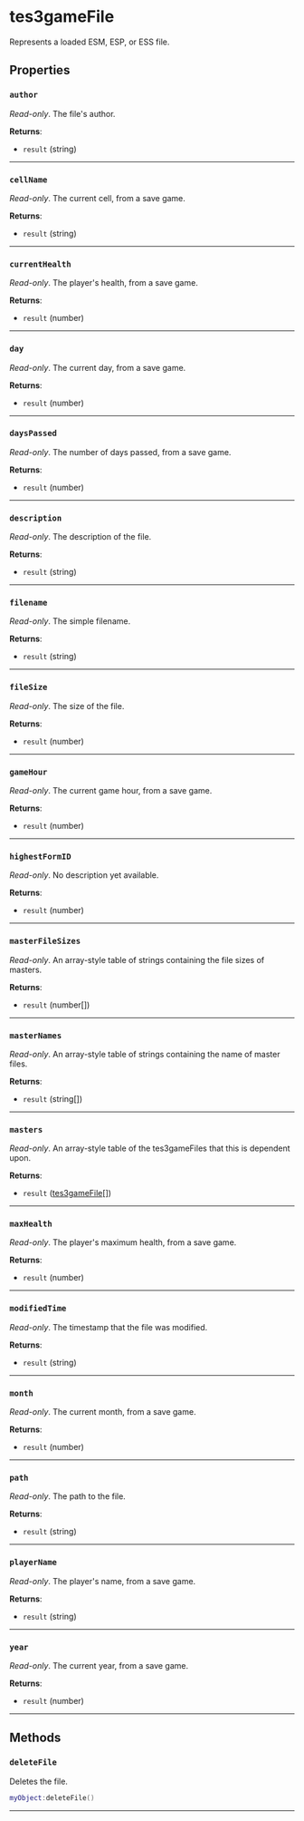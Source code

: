 <!---
	This file is autogenerated. Do not edit this file manually. Your changes will be ignored.
	More information: https://github.com/MWSE/MWSE/tree/master/docs
-->

# tes3gameFile
<div class="search_terms" style="display: none">tes3gamefile, gamefile</div>

Represents a loaded ESM, ESP, or ESS file.

## Properties

### `author`
<div class="search_terms" style="display: none">author</div>

*Read-only*. The file's author.

**Returns**:

* `result` (string)

***

### `cellName`
<div class="search_terms" style="display: none">cellname</div>

*Read-only*. The current cell, from a save game.

**Returns**:

* `result` (string)

***

### `currentHealth`
<div class="search_terms" style="display: none">currenthealth</div>

*Read-only*. The player's health, from a save game.

**Returns**:

* `result` (number)

***

### `day`
<div class="search_terms" style="display: none">day</div>

*Read-only*. The current day, from a save game.

**Returns**:

* `result` (number)

***

### `daysPassed`
<div class="search_terms" style="display: none">dayspassed</div>

*Read-only*. The number of days passed, from a save game.

**Returns**:

* `result` (number)

***

### `description`
<div class="search_terms" style="display: none">description</div>

*Read-only*. The description of the file.

**Returns**:

* `result` (string)

***

### `filename`
<div class="search_terms" style="display: none">filename</div>

*Read-only*. The simple filename.

**Returns**:

* `result` (string)

***

### `fileSize`
<div class="search_terms" style="display: none">filesize</div>

*Read-only*. The size of the file.

**Returns**:

* `result` (number)

***

### `gameHour`
<div class="search_terms" style="display: none">gamehour</div>

*Read-only*. The current game hour, from a save game.

**Returns**:

* `result` (number)

***

### `highestFormID`
<div class="search_terms" style="display: none">highestformid</div>

*Read-only*. No description yet available.

**Returns**:

* `result` (number)

***

### `masterFileSizes`
<div class="search_terms" style="display: none">masterfilesizes</div>

*Read-only*. An array-style table of strings containing the file sizes of masters.

**Returns**:

* `result` (number[])

***

### `masterNames`
<div class="search_terms" style="display: none">masternames</div>

*Read-only*. An array-style table of strings containing the name of master files.

**Returns**:

* `result` (string[])

***

### `masters`
<div class="search_terms" style="display: none">masters</div>

*Read-only*. An array-style table of the tes3gameFiles that this is dependent upon.

**Returns**:

* `result` ([tes3gameFile](../../types/tes3gameFile)[])

***

### `maxHealth`
<div class="search_terms" style="display: none">maxhealth</div>

*Read-only*. The player's maximum health, from a save game.

**Returns**:

* `result` (number)

***

### `modifiedTime`
<div class="search_terms" style="display: none">modifiedtime, ifiedtime</div>

*Read-only*. The timestamp that the file was modified.

**Returns**:

* `result` (string)

***

### `month`
<div class="search_terms" style="display: none">month</div>

*Read-only*. The current month, from a save game.

**Returns**:

* `result` (number)

***

### `path`
<div class="search_terms" style="display: none">path</div>

*Read-only*. The path to the file.

**Returns**:

* `result` (string)

***

### `playerName`
<div class="search_terms" style="display: none">playername</div>

*Read-only*. The player's name, from a save game.

**Returns**:

* `result` (string)

***

### `year`
<div class="search_terms" style="display: none">year</div>

*Read-only*. The current year, from a save game.

**Returns**:

* `result` (number)

***

## Methods

### `deleteFile`
<div class="search_terms" style="display: none">deletefile, file</div>

Deletes the file.

```lua
myObject:deleteFile()
```

***


